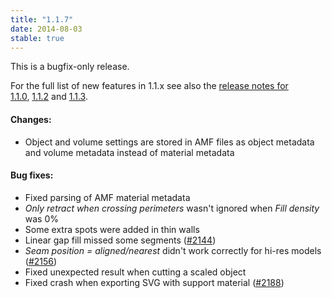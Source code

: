 ```yaml
---
title: "1.1.7"
date: 2014-08-03
stable: true
---
```



This is a bugfix-only release.

For the full list of new features in 1.1.x see also the [release notes for 1.1.0](/releases/1.1.0), [1.1.2](/releases/1.1.2) and [1.1.3](/releases/1.1.3).


#### Changes:



*   Object and volume settings are stored in AMF files as object metadata and volume metadata instead of material metadata



#### Bug fixes:



*   Fixed parsing of AMF material metadata
*   _Only retract when crossing perimeters_ wasn't ignored when _Fill density_ was 0%
*   Some extra spots were added in thin walls
*   Linear gap fill missed some segments ([#2144](https://github.com/alexrj/Slic3r/issues/2144))
*   _Seam position = aligned/nearest_ didn't work correctly for hi-res models ([#2156](https://github.com/alexrj/Slic3r/issues/2156))
*   Fixed unexpected result when cutting a scaled object
*   Fixed crash when exporting SVG with support material ([#2188](https://github.com/alexrj/Slic3r/issues/2188))











